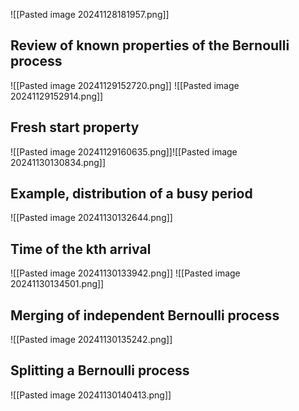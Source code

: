 ![[Pasted image 20241128181957.png]]
## Review of known properties of the Bernoulli process
![[Pasted image 20241129152720.png]]
![[Pasted image 20241129152914.png]]
## Fresh start property
![[Pasted image 20241129160635.png]]![[Pasted image 20241130130834.png]]
## Example, distribution of a busy period
![[Pasted image 20241130132644.png]]
## Time of the kth arrival
![[Pasted image 20241130133942.png]]
![[Pasted image 20241130134501.png]]
## Merging of independent Bernoulli process
![[Pasted image 20241130135242.png]]
## Splitting a Bernoulli process
![[Pasted image 20241130140413.png]]

